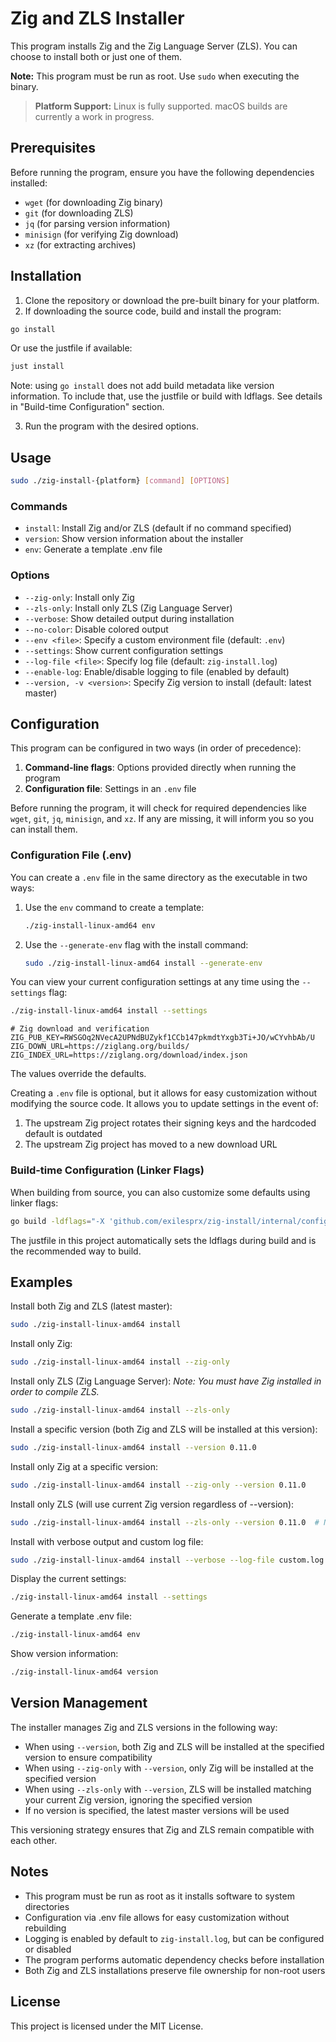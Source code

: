 # Zig and ZLS Installer

This program installs Zig and the Zig Language Server (ZLS). You can choose to install both or just one of them.

**Note:** This program must be run as root. Use `sudo` when executing the binary.

> **Platform Support:** Linux is fully supported. macOS builds are currently a work in progress.

## Prerequisites

Before running the program, ensure you have the following dependencies installed:

- `wget` (for downloading Zig binary)
- `git` (for downloading ZLS)
- `jq` (for parsing version information)
- `minisign` (for verifying Zig download)
- `xz` (for extracting archives)

## Installation

1. Clone the repository or download the pre-built binary for your platform.
2. If downloading the source code, build and install the program:

```bash
go install
```

Or use the justfile if available:

```bash
just install
```

Note: using `go install` does not add build metadata like version information. To include that, use the justfile or build with ldflags. See details in "Build-time Configuration" section.

3. Run the program with the desired options.

## Usage

```bash
sudo ./zig-install-{platform} [command] [OPTIONS]
```

### Commands

- `install`: Install Zig and/or ZLS (default if no command specified)
- `version`: Show version information about the installer
- `env`: Generate a template .env file

### Options

- `--zig-only`: Install only Zig
- `--zls-only`: Install only ZLS (Zig Language Server)
- `--verbose`: Show detailed output during installation
- `--no-color`: Disable colored output
- `--env <file>`: Specify a custom environment file (default: `.env`)
- `--settings`: Show current configuration settings
- `--log-file <file>`: Specify log file (default: `zig-install.log`)
- `--enable-log`: Enable/disable logging to file (enabled by default)
- `--version, -v <version>`: Specify Zig version to install (default: latest master)

## Configuration

This program can be configured in two ways (in order of precedence):

1. **Command-line flags**: Options provided directly when running the program
2. **Configuration file**: Settings in an `.env` file

Before running the program, it will check for required dependencies like `wget`, `git`, `jq`, `minisign`, and `xz`. If any are missing, it will inform you so you can install them.

### Configuration File (.env)

You can create a `.env` file in the same directory as the executable in two ways:

1. Use the `env` command to create a template:
   ```bash
   ./zig-install-linux-amd64 env
   ```
2. Use the `--generate-env` flag with the install command:
   ```bash
   sudo ./zig-install-linux-amd64 install --generate-env
   ```

You can view your current configuration settings at any time using the `--settings` flag:

```bash
./zig-install-linux-amd64 install --settings
```

```
# Zig download and verification
ZIG_PUB_KEY=RWSGOq2NVecA2UPNdBUZykf1CCb147pkmdtYxgb3Ti+JO/wCYvhbAb/U
ZIG_DOWN_URL=https://ziglang.org/builds/
ZIG_INDEX_URL=https://ziglang.org/download/index.json
```

The values override the defaults.

Creating a `.env` file is optional, but it allows for easy customization without modifying the source code. It allows you to update settings in the event of:

1. The upstream Zig project rotates their signing keys and the hardcoded default is outdated
2. The upstream Zig project has moved to a new download URL

### Build-time Configuration (Linker Flags)

When building from source, you can also customize some defaults using linker flags:

```bash
go build -ldflags="-X 'github.com/exilesprx/zig-install/internal/config.Version=VERSION' 'github.com/exilesprx/zig-install/internal/config.Commit=COMMIT' 'github.com/exilesprx/zig-install/internal/config.BuildDate=DATE'"
```

The justfile in this project automatically sets the ldflags during build and is the recommended way to build.

## Examples

Install both Zig and ZLS (latest master):

```bash
sudo ./zig-install-linux-amd64 install
```

Install only Zig:

```bash
sudo ./zig-install-linux-amd64 install --zig-only
```

Install only ZLS (Zig Language Server):
_Note: You must have Zig installed in order to compile ZLS._

```bash
sudo ./zig-install-linux-amd64 install --zls-only
```

Install a specific version (both Zig and ZLS will be installed at this version):

```bash
sudo ./zig-install-linux-amd64 install --version 0.11.0
```

Install only Zig at a specific version:

```bash
sudo ./zig-install-linux-amd64 install --zig-only --version 0.11.0
```

Install only ZLS (will use current Zig version regardless of --version):

```bash
sudo ./zig-install-linux-amd64 install --zls-only --version 0.11.0  # Note: version will be ignored
```

Install with verbose output and custom log file:

```bash
sudo ./zig-install-linux-amd64 install --verbose --log-file custom.log
```

Display the current settings:

```bash
./zig-install-linux-amd64 install --settings
```

Generate a template .env file:

```bash
./zig-install-linux-amd64 env
```

Show version information:

```bash
./zig-install-linux-amd64 version
```

## Version Management

The installer manages Zig and ZLS versions in the following way:

- When using `--version`, both Zig and ZLS will be installed at the specified version to ensure compatibility
- When using `--zig-only` with `--version`, only Zig will be installed at the specified version
- When using `--zls-only` with `--version`, ZLS will be installed matching your current Zig version, ignoring the specified version
- If no version is specified, the latest master versions will be used

This versioning strategy ensures that Zig and ZLS remain compatible with each other.

## Notes

- This program must be run as root as it installs software to system directories
- Configuration via .env file allows for easy customization without rebuilding
- Logging is enabled by default to `zig-install.log`, but can be configured or disabled
- The program performs automatic dependency checks before installation
- Both Zig and ZLS installations preserve file ownership for non-root users

## License

This project is licensed under the MIT License.
